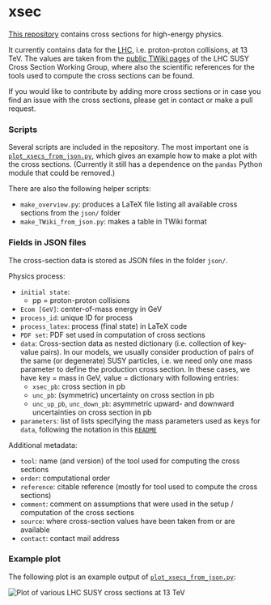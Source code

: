 # xsec
[This repository][1] contains cross sections for high-energy physics.

It currently contains data for the [LHC][2], i.e. proton-proton collisions, at 13 TeV. The values are taken from the [public TWiki pages][3] of the LHC SUSY Cross Section Working Group, where also the scientific references for the tools used to compute the cross sections can be found.

If you would like to contribute by adding more cross sections or in case you find an issue with the cross sections, please get in contact or make a pull request.

[1]: https://github.com/fuenfundachtzig/xsec
[2]: https://home.cern/science/accelerators/large-hadron-collider
[3]: https://twiki.cern.ch/twiki/bin/view/LHCPhysics/SUSYCrossSections

### Scripts
Several scripts are included in the repository. The most important one is [`plot_xsecs_from_json.py`](plot_xsecs_from_json.py), which gives an example how to make a plot with the cross sections. (Currently it still has a dependence on the `pandas` Python module that could be removed.)

There are also the following helper scripts:
* `make_overview.py`: produces a LaTeX file listing all available cross sections from the `json/` folder
* `make_TWiki_from_json.py`: makes a table in TWiki format


### Fields in JSON files
The cross-section data is stored as JSON files in the folder `json/`.

Physics process:
* `initial state`: 
  * pp = proton-proton collisions
* `Ecom [GeV]`: center-of-mass energy in GeV
* `process_id`: unique ID for process
* `process_latex`: process (final state) in LaTeX code
* `PDF set`: PDF set used in computation of cross sections
* `data`: Cross-section data as nested dictionary (i.e. collection of key-value pairs). In our models, we usually consider production of pairs of the same (or degenerate) SUSY particles, i.e. we need only one mass parameter to define the production cross section. In these cases, we have key = mass in GeV, value = dictionary with following entries:
  * `xsec_pb`: cross section in pb
  * `unc_pb`: (symmetric) uncertainty on cross section in pb
  * `unc_up_pb`, `unc_down_pb`: asymmetric upward- and downward uncertainties on cross section in pb
* `parameters`: list of lists specifying the mass parameters used as keys for `data`, following the notation in this [`README`](https://gitlab.cern.ch/atlas-phys-susy-wg/feynmangraphs/)

Additional metadata:
* `tool`: name (and version) of the tool used for computing the cross sections 
* `order`: computational order
* `reference`: citable reference (mostly for tool used to compute the cross sections)
* `comment`: comment on assumptions that were used in the setup / computation of the cross sections
* `source`: where cross-section values have been taken from or are available
* `contact`: contact mail address


### Example plot

The following plot is an example output of [`plot_xsecs_from_json.py`](plot_xsecs_from_json.py):
 
![Plot of various LHC SUSY cross sections at 13 TeV](https://twiki.cern.ch/twiki/pub/LHCPhysics/SUSYCrossSections/SUSY_xsecs_20190729.png "LHC SUSY cross sections at 13 TeV")
